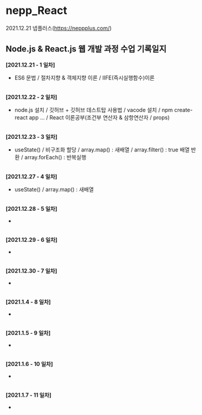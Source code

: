 # nepp_React
 
 2021.12.21 넵플러스(https://neppplus.com/) 
<h2> Node.js & React.js 웹 개발 과정 수업 기록일지</h2>


 <b>[2021.12.21 - 1 일차]</b>
 - ES6 문법 / 절차지향 & 객체지향 이론 / IIFE(즉시실행함수)이론 <br /><br />
 
 <b> [2021.12.22 - 2 일차] </b>
 - node.js 설치 / 깃허브 + 깃허브 데스트탑 사용법 / vacode 설치 / npm create-react app ... / React 이론공부(조건부 연산자 & 삼항연산자 / props)<br /><br />
 
  <b>[2021.12.23 - 3 일차] </b> 
 - useState() / 비구조화 할당 / array.map() : 새배열 / array.filter() : true 배열 반환 / array.forEach() : 반복실행<br /><br />

  <b>[2021.12.27 - 4 일차] </b> 
 - useState() / array.map() : 새배열 <br /><br />

  <b>[2021.12.28 - 5 일차] </b> 
 - <br /><br />

  <b>[2021.12.29 - 6 일차] </b> 
 - <br /><br />

  <b>[2021.12.30 - 7 일차] </b> 
 - <br /><br />

  <b>[2021.1.4 - 8 일차]  </b>
 - <br /><br />

  <b>[2021.1.5 - 9 일차]  </b>
 - <br /><br />

  <b>[2021.1.6 - 10 일차]  </b>
 - <br /><br />

  <b>[2021.1.7 - 11 일차]  </b>
 - <br /><br />
